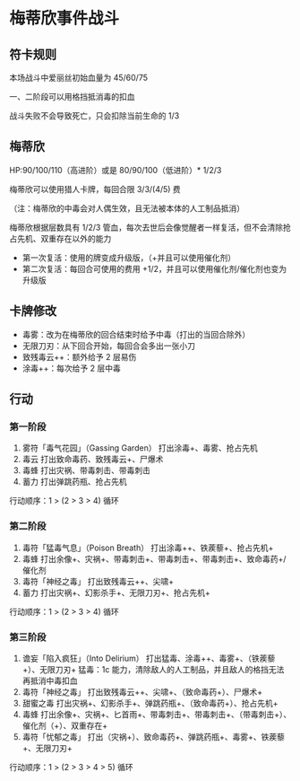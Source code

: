 # 梅蒂欣事件战斗

## 符卡规则

本场战斗中爱丽丝初始血量为 45/60/75

一、二阶段可以用格挡抵消毒的扣血

战斗失败不会导致死亡，只会扣除当前生命的 1/3

## 梅蒂欣

HP:90/100/110（高进阶）或是 80/90/100（低进阶）* 1/2/3

梅蒂欣可以使用猎人卡牌，每回合限 3/3/(4/5) 费

（注：梅蒂欣的中毒会对人偶生效，且无法被本体的人工制品抵消）

梅蒂欣根据层数具有 1/2/3 管血，每次去世后会像觉醒者一样复活，但不会清除抢占先机、双重存在以外的能力

- 第一次复活：使用的牌变成升级版，（+并且可以使用催化剂）
- 第二次复活：每回合可使用的费用 +1/2，并且可以使用催化剂/催化剂也变为升级版

## 卡牌修改

- 毒雾：改为在梅蒂欣的回合结束时给予中毒（打出的当回合除外）
- 无限刀刃：从下回合开始，每回合会多出一张小刀
- 致残毒云++：额外给予 2 层易伤
- 涂毒++：每次给予 2 层中毒

## 行动

### 第一阶段

1. 雾符「毒气花园」（Gassing Garden）
打出涂毒+、毒雾、抢占先机
2. 毒云
打出致命毒药、致残毒云+、尸爆术
3. 毒蜂
打出灾祸、带毒刺击、带毒刺击
4. 蓄力
打出弹跳药瓶、抢占先机

行动顺序：1 > (2 > 3 > 4) 循环

### 第二阶段

1. 毒符「猛毒气息」（Poison Breath）
打出涂毒++、铁蒺藜+、抢占先机+
2. 毒蜂
打出余像+、灾祸+、带毒刺击+、带毒刺击+、带毒刺击+、致命毒药+/催化剂
3. 毒符「神经之毒」
打出致残毒云++、尖啸+
4. 蓄力
打出灾祸+、幻影杀手+、无限刀刃+、抢占先机+

行动顺序：1 > (2 > 3 > 4) 循环

### 第三阶段

1. 谵妄「陷入疯狂」（Into Delirium）
打出猛毒、涂毒++、毒雾+、（铁蒺藜+）、无限刀刃+
猛毒：1c 能力，清除敌人的人工制品，并且敌人的格挡无法再抵消中毒扣血
2. 毒符「神经之毒」
打出致残毒云++、尖啸+、（致命毒药+）、尸爆术+
3. 甜蜜之毒
打出灾祸+、幻影杀手+、弹跳药瓶+、（致命毒药+）、抢占先机+
4. 毒蜂
打出余像+、灾祸+、匕首雨+、带毒刺击+、带毒刺击+、（带毒刺击+）、催化剂（+）、双重存在+
5. 毒符「忧郁之毒」
打出（灾祸+）、致命毒药+、弹跳药瓶+、毒雾+、铁蒺藜+、无限刀刃+

行动顺序：1 > (2 > 3 > 4 > 5) 循环
